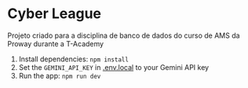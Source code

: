 # Cyber League
Projeto criado para a disciplina de banco de dados do curso de AMS da Proway durante a T-Academy




1. Install dependencies:
   `npm install`
2. Set the `GEMINI_API_KEY` in [.env.local](.env.local) to your Gemini API key
3. Run the app:
   `npm run dev`

